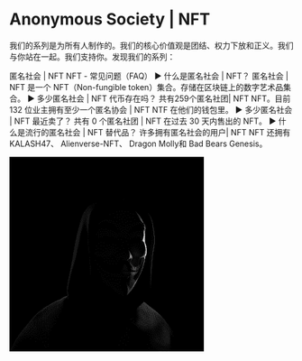# Anonymous Society | NFT

我们的系列是为所有人制作的。我们的核心价值观是团结、权力下放和正义。我们与你站在一起。我们支持你。发现我们的系列：

匿名社会 | NFT NFT - 常见问题（FAQ）
▶ 什么是匿名社会 | NFT？
匿名社会 | NFT 是一个 NFT（Non-fungible token）集合。存储在区块链上的数字艺术品集合。
▶ 多少匿名社会 | NFT 代币存在吗？
共有259个匿名社团| NFT NFT。目前 132 位业主拥有至少一个匿名协会 | NFT NTF 在他们的钱包里。
▶ 多少匿名社会 | NFT 最近卖了？
共有 0 个匿名社团 | NFT 在过去 30 天内售出的 NFT。
▶ 什么是流行的匿名社会 | NFT 替代品？
许多拥有匿名社会的用户| NFT NFT 还拥有 KALASH47、 Alienverse-NFT、 Dragon Molly和 Bad Bears Genesis。

![unnamed](unnamed.png)
